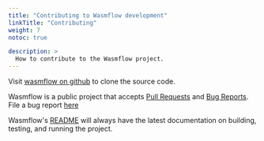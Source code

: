 ```yaml
---
title: "Contributing to Wasmflow development"
linkTitle: "Contributing"
weight: 7
notoc: true

description: >
  How to contribute to the Wasmflow project.
---
```


Visit [wasmflow on github](github.com/wasmflow/wasmflow) to clone the source code.

Wasmflow is a public project that accepts [Pull Requests](https://github.com/wasmflow/wasmflow/pulls) and [Bug Reports](https://github.com/wasmflow/wasmflow/issues). File a bug report [here](https://github.com/wasmflow/wasmflow/issues/new/choose)

Wasmflow's [README](https://github.com/wasmflow/wasmflow/blob/main/README.md) will always have the latest documentation on building, testing, and running the project.

